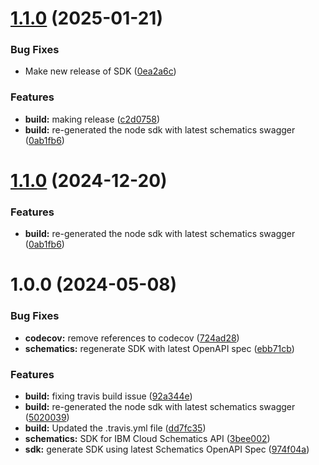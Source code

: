 # [1.1.0](https://github.com/IBM/schematics-node-sdk/compare/v1.0.0...v1.1.0) (2025-01-21)


### Bug Fixes

* Make new release of SDK ([0ea2a6c](https://github.com/IBM/schematics-node-sdk/commit/0ea2a6cfd5bdad4be8a086e76eb11755b029278c))


### Features

* **build:** making release ([c2d0758](https://github.com/IBM/schematics-node-sdk/commit/c2d07588b3367cc6308e28849aa1fa5b2abc2944))
* **build:** re-generated the node sdk with latest schematics swagger ([0ab1fb6](https://github.com/IBM/schematics-node-sdk/commit/0ab1fb6a97459a3564a6afb2aab8a69cfb9c6117))

# [1.1.0](https://github.com/IBM/schematics-node-sdk/compare/v1.0.0...v1.1.0) (2024-12-20)


### Features

* **build:** re-generated the node sdk with latest schematics swagger ([0ab1fb6](https://github.com/IBM/schematics-node-sdk/commit/0ab1fb6a97459a3564a6afb2aab8a69cfb9c6117))

# 1.0.0 (2024-05-08)


### Bug Fixes

* **codecov:** remove references to codecov ([724ad28](https://github.com/IBM/schematics-node-sdk/commit/724ad283d7e8d9a5d873b34bb35a900fcabf4591))
* **schematics:** regenerate SDK with latest OpenAPI spec ([ebb71cb](https://github.com/IBM/schematics-node-sdk/commit/ebb71cb985e4086d7e14aac9d0b36613a9766336))


### Features

* **build:** fixing travis build issue ([92a344e](https://github.com/IBM/schematics-node-sdk/commit/92a344e1d5482440e21da4366f3ecc6143357fff))
* **build:** re-generated the node sdk with latest schematics swagger ([5020039](https://github.com/IBM/schematics-node-sdk/commit/5020039a4ed0210c215edd258eae015ce265f536))
* **build:** Updated the .travis.yml file ([dd7fc35](https://github.com/IBM/schematics-node-sdk/commit/dd7fc3546813056cd6e8604c1e34e9cabd537e98))
* **schematics:** SDK for IBM Cloud Schematics API ([3bee002](https://github.com/IBM/schematics-node-sdk/commit/3bee002b5f627e2d2fdeb095d6f1c8912d6bba1d))
* **sdk:** generate SDK using latest Schematics OpenAPI Spec ([974f04a](https://github.com/IBM/schematics-node-sdk/commit/974f04aa74e253b7b26e4c35aba29a92c817bdfc))
